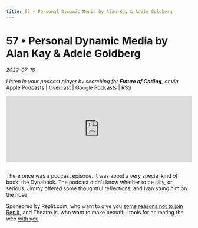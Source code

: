 ```yaml
---
title: 57 • Personal Dynamic Media by Alan Kay & Adele Goldberg
---
```


# 57 • Personal Dynamic Media by Alan Kay & Adele Goldberg

_2022-07-18_

_Listen in your podcast player by searching for **Future of Coding**, or via_ [Apple Podcasts](https://podcasts.apple.com/podcast/future-of-coding/id1265527976) \| [Overcast](https://overcast.fm/itunes1265527976) \| [Google Podcasts](https://podcasts.google.com/?feed=aHR0cHM6Ly93d3cub21ueWNvbnRlbnQuY29tL2QvcGxheWxpc3QvYzQxNTdlNjAtYzdmOC00NzBkLWIxM2YtYTdiMzAwNDBkZjczLzU2NGY0OTNmLWFmMzItNGM0OC04NjJmLWE3YjMwMGU0ZGY0OS9hYzMxNzg1Mi04ODA3LTQ0YjgtOGVmZi1hN2IzMDBlNGRmNTIvcG9kY2FzdC5yc3M) \| [RSS](https://omny.fm/shows/future-of-coding/playlists/podcast.rss)

<iframe src="https://omny.fm/shows/future-of-coding/personal-dynamic-media-by-alan-kay-adele-goldberg/embed" width="100%" height="180" frameborder="0" style="margin-bottom: 1em"></iframe>

There once was a podcast episode. It was about a very special kind of book: the Dynabook. The podcast didn't know whether to be silly, or serious. Jimmy offered some thoughtful reflections, and Ivan stung him on the nose.

Sponsored by Replit.com, who want to give you [some reasons not to join Replit](https://blog.replit.com/reasons-not-to-join-replit), and Theatre.js, who want to make beautiful tools for animating the web [with you](https://join.theatrejs.com).
